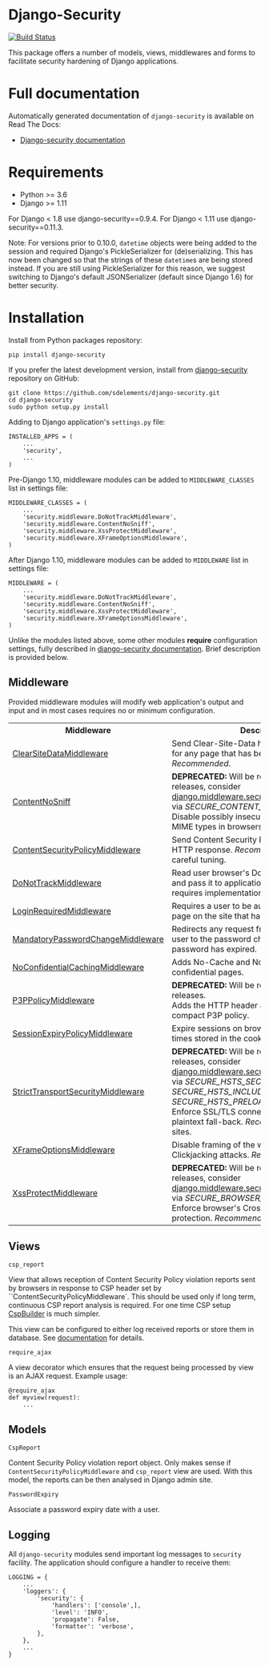 # Django-Security

[![Build Status](https://travis-ci.org/sdelements/django-security.svg?branch=master)](https://travis-ci.org/sdelements/django-security)

This package offers a number of models, views, middlewares and forms to facilitate security hardening of Django applications.

# Full documentation

Automatically generated documentation of `django-security` is available on Read The Docs:

* [Django-security documentation](http://django-security.readthedocs.org/en/latest/)

# Requirements

* Python >= 3.6
* Django >= 1.11

For Django < 1.8 use django-security==0.9.4. For Django < 1.11 use django-security==0.11.3.

Note: For versions prior to 0.10.0, `datetime` objects were being added to the session and required Django's PickleSerializer for (de)serializing. This has now been changed so that the strings of these `datetime`s are being stored instead. If you are still using PickleSerializer for this reason, we suggest switching to Django's default JSONSerializer (default since Django 1.6) for better security.


# Installation

Install from Python packages repository:

    pip install django-security

If you prefer the latest development version, install from
[django-security](https://github.com/sdelements/django-security) repository on GitHub:

    git clone https://github.com/sdelements/django-security.git
    cd django-security
    sudo python setup.py install

Adding to Django application's `settings.py` file:

    INSTALLED_APPS = (
        ...
        'security',
        ...
    )

Pre-Django 1.10, middleware modules can be added to `MIDDLEWARE_CLASSES` list in settings file:

    MIDDLEWARE_CLASSES = (
        ...
        'security.middleware.DoNotTrackMiddleware',
        'security.middleware.ContentNoSniff',
        'security.middleware.XssProtectMiddleware',
        'security.middleware.XFrameOptionsMiddleware',
    )

After Django 1.10, middleware modules can be added to `MIDDLEWARE` list in settings file:

    MIDDLEWARE = (
        ...
        'security.middleware.DoNotTrackMiddleware',
        'security.middleware.ContentNoSniff',
        'security.middleware.XssProtectMiddleware',
        'security.middleware.XFrameOptionsMiddleware',
    )



Unlike the modules listed above, some other modules **require**  configuration settings,
fully described in [django-security documentation](http://django-security.readthedocs.org/en/latest/).
Brief description is provided below.

## Middleware

Provided middleware modules will modify web application's output and input and in most cases requires no
or minimum configuration.

<table>
<tr>
<th>Middleware
<th>Description
<th>Configuration
</tr>

<tr>
<td><a href="http://django-security.readthedocs.org/en/latest/#security.middleware.ClearSiteDataMiddleware">ClearSiteDataMiddleware</a>
<td>Send Clear-Site-Data header in HTTP response for any page that has been whitelisted. <em>Recommended</em>.
<td>Required.

<tr>
<td><a href="http://django-security.readthedocs.org/en/latest/#security.middleware.ContentNoSniff">ContentNoSniff</a>
<td><b>DEPRECATED: </b>Will be removed in future releases, consider <a href="https://docs.djangoproject.com/en/1.11/ref/middleware/#django.middleware.security.SecurityMiddleware">django.middleware.security.SecurityMiddleware</a> via <i>SECURE_CONTENT_TYPE_NOSNIFF</i> setting.<br/>Disable possibly insecure autodetection of MIME types in browsers. <em>Recommended.</em>
<td>None.

<tr>
<td><a href="http://django-security.readthedocs.org/en/latest/#security.middleware.ContentSecurityPolicyMiddleware">ContentSecurityPolicyMiddleware</a>
<td>Send Content Security Policy (CSP) header in HTTP response. <em>Recommended,</em> requires careful tuning.
<td>Required.

<tr>
<td><a href="http://django-security.readthedocs.org/en/latest/#security.middleware.DoNotTrackMiddleware">DoNotTrackMiddleware</a>
<td>Read user browser's DoNotTrack preference and pass it to application.  <em>Recommended,</em> requires implementation in views and templates.
<td>None.

<tr>
<td><a href="http://django-security.readthedocs.org/en/latest/#security.middleware.LoginRequiredMiddleware">LoginRequiredMiddleware</a>
<td>Requires a user to be authenticated to view any page on the site that hasn't been white listed.
<td>Required.

<tr>
<td><a href="http://django-security.readthedocs.org/en/latest/#security.middleware.MandatoryPasswordChangeMiddleware">MandatoryPasswordChangeMiddleware</a>
<td>Redirects any request from an authenticated user to the password change form if that user's password has expired.
<td>Required.

<tr>
<td><a href="http://django-security.readthedocs.org/en/latest/#security.middleware.NoConfidentialCachingMiddleware">NoConfidentialCachingMiddleware</a>
<td>Adds No-Cache and No-Store headers to confidential pages.
<td>Required.

<tr>
<td><a href="http://django-security.readthedocs.org/en/latest/#security.middleware.P3PPolicyMiddleware">P3PPolicyMiddleware</a>
<td><b>DEPRECATED: </b>Will be removed in future releases.<br/>Adds the HTTP header attribute specifying compact P3P policy.
<td>Required.

<tr>
<td><a href="http://django-security.readthedocs.org/en/latest/#security.middleware.SessionExpiryPolicyMiddleware">SessionExpiryPolicyMiddleware</a>
<td>Expire sessions on browser close, and on expiry times stored in the cookie itself.
<td>Required.

<tr>
<td><a href="http://django-security.readthedocs.org/en/latest/#security.middleware.StrictTransportSecurityMiddleware">StrictTransportSecurityMiddleware</a>
<td><b>DEPRECATED: </b>Will be removed in future releases, consider <a href="https://docs.djangoproject.com/en/1.11/ref/middleware/#django.middleware.security.SecurityMiddleware">django.middleware.security.SecurityMiddleware</a> via <i>SECURE_HSTS_SECONDS</i>, <i>SECURE_HSTS_INCLUDE_SUBDOMAINS</i> and <i>SECURE_HSTS_PRELOAD</i> settings.<br/>Enforce SSL/TLS connection and disable plaintext fall-back. <em>Recommended</em> for SSL/TLS sites.
<td>Optional.

<tr>
<td><a href="http://django-security.readthedocs.org/en/latest/#security.middleware.XFrameOptionsMiddleware">XFrameOptionsMiddleware</a>
<td>Disable framing of the website, mitigating Clickjacking attacks. <em>Recommended.</em>
<td>Optional.

<tr>
<td><a href="http://django-security.readthedocs.org/en/latest/#security.middleware.XssProtectMiddleware">XssProtectMiddleware</a>
<td><b>DEPRECATED: </b>Will be removed in future releases, consider <a href="https://docs.djangoproject.com/en/1.11/ref/middleware/#django.middleware.security.SecurityMiddleware">django.middleware.security.SecurityMiddleware</a> via <i>SECURE_BROWSER_XSS_FILTER</i> setting.<br/>Enforce browser's Cross Site Scripting protection. <em>Recommended.</em>
<td>None.

</table>

## Views

`csp_report`

View that allows reception of Content Security Policy violation reports sent by browsers in response
to CSP header set by ``ContentSecurityPolicyMiddleware`. This should be used only if long term, continuous CSP report
analysis is required. For one time CSP setup [CspBuilder](http://cspbuilder.info/) is much simpler.

This view can be configured to either log received reports or store them in database.
See [documentation](http://django-security.readthedocs.org/en/latest/#security.views.csp_report) for details.

`require_ajax`

A view decorator which ensures that the request being processed by view is an AJAX request. Example usage:

    @require_ajax
    def myview(request):
        ...

## Models

`CspReport`

Content Security Policy violation report object. Only makes sense if `ContentSecurityPolicyMiddleware` and `csp_report` view are used.
With this model, the reports can be then analysed in Django admin site.

`PasswordExpiry`

Associate a password expiry date with a user.

## Logging

All `django-security` modules send important log messages to `security` facility. The application should configure a handler to receive them:

    LOGGING = {
        ...
        'loggers': {
            'security': {
                'handlers': ['console',],
                'level': 'INFO',
                'propagate': False,
                'formatter': 'verbose',
            },
        },
        ...
    }

